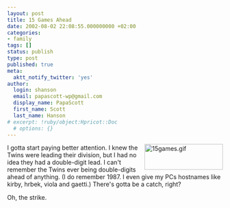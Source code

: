 ```yaml
---
layout: post
title: 15 Games Ahead
date: 2002-08-02 22:08:55.000000000 +02:00
categories:
- family
tags: []
status: publish
type: post
published: true
meta:
  aktt_notify_twitter: 'yes'
author:
  login: shanson
  email: papascott-wp@gmail.com
  display_name: PapaScott
  first_name: Scott
  last_name: Hanson
# excerpt: !ruby/object:Hpricot::Doc
  # options: {}
---
```

<p><img alt="15games.gif" src="http://www.papascott.de/wordpress/wp-content/uploads/2002/08/15games.gif" width="183" height="60" border="0" align="right" />I gotta start paying better attention. I knew the Twins were leading their division, but I had no idea they had a double-digit lead. I can't remember the Twins ever being double-digits ahead of anything. (I do remember 1987. I even give my PCs hostnames like kirby, hrbek, viola and gaetti.) There's gotta be a catch, right?</p>
<p>Oh, the strike.</p>
